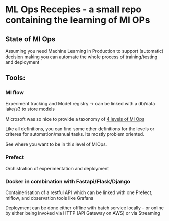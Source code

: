 #  ML Ops Recepies - a small repo containing the learning of Ml OPs

## State of Ml Ops

Assuming you need Machine Learning in Production to support (automatic) decision making you can automate the whole process of training/testing and deployment 

## Tools:

### Ml flow

Experiment tracking and Model registry -> can be linked with a db/data lake/s3 to store models 

Microsoft was so nice to provide a taxonomy of [4 levels of Ml Ops](https://learn.microsoft.com/en-us/azure/architecture/example-scenario/mlops/mlops-maturity-model)

Like all definitions, you can find some other definitions for the levels or criterea for automation/manual tasks. Its mostly problem oriented. 

See where you want to be in this level of MlOps. 

### Prefect

Orchistration of experimentation and deployment 


### Docker in combination with Fastapi/Flask/Django

Containerisation of a restful API which can be linked with one Prefect, mlflow, and observation tools like Grafana 

Deployment can be done either offline with batch service locally - or online by either being invoked via HTTP (API Gateway on AWS) or via Streaming


